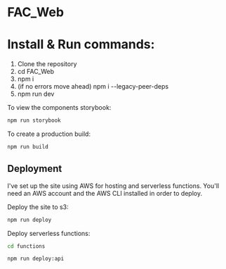 # FAC_Web

# Install & Run commands:
1. Clone the repository
2. cd FAC_Web
3. npm i
4. (if no errors move ahead) npm i --legacy-peer-deps
5. npm run dev

To view the components storybook:

```bash
npm run storybook
```

To create a production build:

```bash
npm run build
```

## Deployment

I've set up the site using AWS for hosting and serverless functions. You'll need an AWS account and the AWS CLI installed in order to deploy.

Deploy the site to s3:

```bash
npm run deploy
```

Deploy serverless functions:

```bash
cd functions
```

```bash
npm run deploy:api
```

